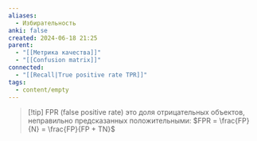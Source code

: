 ```yaml
---
aliases:
  - Избирательность
anki: false
created: 2024-06-18 21:25
parent:
  - "[[Метрика качества]]"
  - "[[Confusion matrix]]"
connected:
  - "[[Recall|True positive rate TPR]]"
tags:
  - content/empty
---
```


> [!tip] FPR (false positive rate)
это доля отрицательных объектов, неправильно предсказанных положительными: 
$FPR = \frac{FP}{N} = \frac{FP}{FP + TN}$
